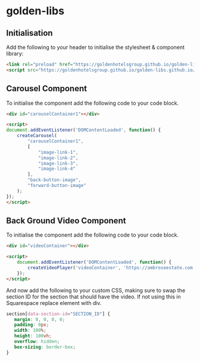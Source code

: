 # golden-libs

## Initialisation
Add the following to your header to initialise the stylesheet & component library:
```html
<link rel="preload" href="https://goldenhotelsgroup.github.io/golden-libs.github.io/style.css" as="style" onload="this.rel='stylesheet'">
<script src="https://goldenhotelsgroup.github.io/golden-libs.github.io/components.js"></script>
```

## Carousel Component
To initialise the component add the following code to your code block.

```html
<div id="carouselContainer1"></div>

<script>
document.addEventListener('DOMContentLoaded', function() {
    createCarousel(
        "carouselContainer1",
        [
            "image-link-1",
            "image-link-2",
            "image-link-3",
            "image-link-4"
        ],
        "back-button-image",
        "forward-button-image"
    );
});
</script>
```

## Back Ground Video Component
To initialise the component add the following code to your code block.

```html
<div id="videoContainer"></div>

<script>
    document.addEventListener('DOMContentLoaded', function() {
        createVideoPlayer('videoContainer', 'https://ambroseestate.com.au/wp-content/uploads/2019/07/Shannon%20&%20Rocco%20_Trailer.mp4');
    });
</script>
```

And now add the following to your custom CSS, making sure to swap the section ID for the section that should have the video. If not using this in Squarespace replace element with div.

```css
section[data-section-id="SECTION_ID"] {
   margin: 0, 0, 0, 0;
   padding: 0px;
   width: 100%;
   height: 100vh;
   overflow: hidden;
   box-sizing: border-box;
}
```
